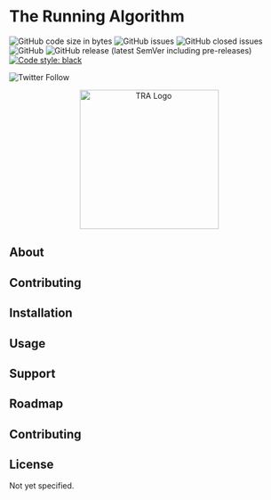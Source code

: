# The Running Algorithm

![GitHub code size in bytes](https://img.shields.io/github/languages/code-size/therunningalgorithm/TRA365)
![GitHub issues](https://img.shields.io/github/issues/therunningalgorithm/TRA365)
![GitHub closed issues](https://img.shields.io/github/issues-closed/therunningalgorithm/TRA365)
![GitHub](https://img.shields.io/github/license/therunningalgorithm/TRA365)
![GitHub release (latest SemVer including pre-releases)](https://img.shields.io/github/v/release/therunningalgorithm/TRA365?include_prereleases&sort=semver)
[![Code style: black](https://img.shields.io/badge/code%20style-black-000000.svg)](https://github.com/psf/black)

![Twitter Follow](https://img.shields.io/twitter/follow/therunningalgo?style=social)

<p align="center">
  <img width="250" height="250" alt="TRA Logo" src="https://www.therunningalgorithm.com/wp-content/uploads/2020/05/Icon_Square.png">
</p>

## About

## Contributing

## Installation

## Usage

## Support

## Roadmap

## Contributing

## License

Not yet specified.
